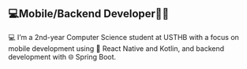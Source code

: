 ## 💻Mobile/Backend Developer🧑‍🎨

💻 I’m a 2nd-year Computer Science student at USTHB with a focus on mobile development using 📱 React Native and Kotlin, and backend development with 🌐 Spring Boot.


<!--
**mohanddo/mohanddo** is a ✨ _special_ ✨ repository because its `README.md` (this file) appears on your GitHub profile.

Here are some ideas to get you started:

- 🔭 I’m currently working on ...
- 🌱 I’m currently learning ...
- 👯 I’m looking to collaborate on ...
- 🤔 I’m looking for help with ...
- 💬 Ask me about ...
- 📫 How to reach me: ...
- 😄 Pronouns: ...
- ⚡ Fun fact: ...
-->
